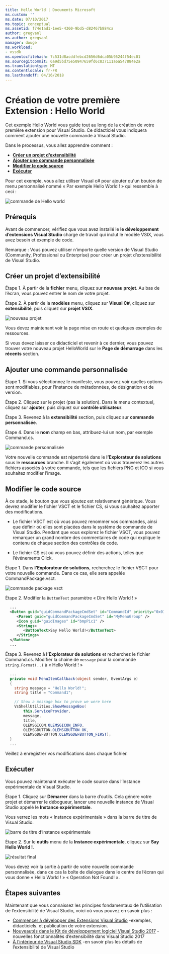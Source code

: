 ```yaml
---
title: Hello World | Documents Microsoft
ms.custom: ''
ms.date: 07/10/2017
ms.topic: conceptual
ms.assetid: f74e1ad1-1ee5-4360-9bd5-d82467b884ca
author: gregvanl
ms.author: gregvanl
manager: douge
ms.workload:
- vssdk
ms.openlocfilehash: 7c531d8acddfebcd2656d6dca05b95244f54ec01
ms.sourcegitcommit: 6a9d5bd75e50947659fd6c837111a6a547884e2a
ms.translationtype: MT
ms.contentlocale: fr-FR
ms.lasthandoff: 04/16/2018
---
```

# <a name="creating-your-first-extension-hello-world"></a>Création de votre première Extension : Hello World

Cet exemple Hello World vous guide tout au long de la création de votre première extension pour Visual Studio. Ce didacticiel vous indiquera comment ajouter une nouvelle commande à Visual Studio.

Dans le processus, vous allez apprendre comment :

* **[Créer un projet d’extensibilité](#create-an-extensibility-project)**
* **[Ajouter une commande personnalisée](#add-a-custom-command)**
* **[Modifier le code source](#modify-the-source-code)**
* **[Exécuter](#run-it)**

Pour cet exemple, vous allez utiliser Visual c# pour ajouter qu'un bouton de menu personnalisé nommé « Par exemple Hello World ! » qui ressemble à ceci :

![commande de Hello world](media/hello-world-say-hello-world.png)

## <a name="prerequisites"></a>Prérequis

Avant de commencer, vérifiez que vous avez installé le **le développement d’extensions Visual Studio** charge de travail qui inclut le modèle VSIX, vous avez besoin et exemple de code.

Remarque : Vous pouvez utiliser n’importe quelle version de Visual Studio (Community, Professional ou Enterprise) pour créer un projet d’extensibilité de Visual Studio.

## <a name="create-an-extensibility-project"></a>Créer un projet d’extensibilité

Étape 1. À partir de la **fichier** menu, cliquez sur **nouveau projet**. Au bas de l’écran, vous pouvez entrer le nom de votre projet.

Étape 2. À partir de la **modèles** menu, cliquez sur **Visual C#**, cliquez sur **extensibilité**, puis cliquez sur **projet VSIX**.

![nouveau projet](media/hello-world-new-project.png)

Vous devez maintenant voir la page mise en route et quelques exemples de ressources.

Si vous devez laisser ce didacticiel et revenir à ce dernier, vous pouvez trouver votre nouveau projet HelloWorld sur le **Page de démarrage** dans les **récents** section.

## <a name="add-a-custom-command"></a>Ajouter une commande personnalisée

Étape 1. Si vous sélectionnez le manifeste, vous pouvez voir quelles options sont modifiables, pour l’instance de métadonnées, de désignation et de version.

Étape 2. Cliquez sur le projet (pas la solution). Dans le menu contextuel, cliquez sur **ajouter**, puis cliquez sur **contrôle utilisateur**.

Étape 3. Revenez à la **extensibilité** section, puis cliquez sur **commande personnalisée**.

Étape 4. Dans le **nom** champ en bas, attribuez-lui un nom, par exemple Command.cs.

![commande personnalisée](media/hello-world-custom-command.png)

Votre nouvelle commande est répertorié dans le **l’Explorateur de solutions** sous le **ressources** branche. Il s’agit également où vous trouverez les autres fichiers associés à votre commande, tels que les fichiers PNG et ICO si vous souhaitez modifier l’image.

## <a name="modify-the-source-code"></a>Modifier le code source

À ce stade, le bouton que vous ajoutez est relativement générique. Vous devrez modifier le fichier VSCT et le fichier CS, si vous souhaitez apporter des modifications.

* Le fichier VSCT est où vous pouvez renommer vos commandes, ainsi que définir où elles sont placées dans le système de commande de Visual Studio. Pendant que vous explorez le fichier VSCT, vous pouvez remarquer un grand nombre des commentaires de code qui explique le contenu de chaque section des contrôles de code.

* Le fichier CS est où vous pouvez définir des actions, telles que l’événements Click.

Étape 1. Dans **l’Explorateur de solutions**, recherchez le fichier VSCT pour votre nouvelle commande. Dans ce cas, elle sera appelée CommandPackage.vsct.

![commande package vsct](media/hello-world-command-package-vsct.png)

Étape 2. Modifier la `ButtonText` paramètre « Dire Hello World ! »

```xml
  ...
  <Button guid="guidCommandPackageCmdSet" id="CommandId" priority="0x0100" type="Button">
     <Parent guid="guidCommandPackageCmdSet" id="MyMenuGroup" />
     <Icon guid="guidImages" id="bmpPic1" />
     <Strings>
        <ButtonText>Say Hello World!</ButtonText>
     </Strings>
  </Button>
  ...
```

Étape 3. Revenez à **l’Explorateur de solutions** et recherchez le fichier Command.cs. Modifier la chaîne de `message` pour la commande `string.Format(..)` à « Hello World ! »

```csharp
  ...
  private void MenuItemCallback(object sender, EventArgs e)
  {
    string message = "Hello World!";
    string title = "Command1";

    // Show a message box to prove we were here
    VsShellUtilities.ShowMessageBox(
        this.ServiceProvider,
        message,
        title,
        OLEMSGICON.OLEMSGICON_INFO,
        OLEMSGBUTTON.OLEMSGBUTTON_OK,
        OLEMSGDEFBUTTON.OLEMSGDEFBUTTON_FIRST);
  }
  ...
```

Veillez à enregistrer vos modifications dans chaque fichier.

## <a name="run-it"></a>Exécuter

Vous pouvez maintenant exécuter le code source dans l’Instance expérimentale de Visual Studio.

Étape 1. Cliquez sur **Démarrer** dans la barre d’outils. Cela génère votre projet et démarrer le débogueur, lancer une nouvelle instance de Visual Studio appelé le **Instance expérimentale**.

Vous verrez les mots « Instance expérimentale » dans la barre de titre de Visual Studio.

![barre de titre d’instance expérimentale](media/hello-world-exp-instance.png)

Étape 2. Sur le **outils** menu de la **Instance expérimentale**, cliquez sur **Say Hello World !**.

![résultat final](media/hello-world-final-result.png)

Vous devez voir la sortie à partir de votre nouvelle commande personnalisée, dans ce cas la boîte de dialogue dans le centre de l’écran qui vous donne « Hello World ! » « Operation Not Found! ».

## <a name="next-steps"></a>Étapes suivantes

Maintenant que vous connaissez les principes fondamentaux de l’utilisation de l’extensibilité de Visual Studio, voici où vous pouvez en savoir plus :

* [Commencer à développer des Extensions Visual Studio](starting-to-develop-visual-studio-extensions.md) -exemples, didacticiels. et publication de votre extension.
* [Nouveautés dans le Kit de développement logiciel Visual Studio 2017](what-s-new-in-the-visual-studio-2017-sdk.md) -nouvelles fonctionnalités d’extensibilité dans Visual Studio 2017
* [À l’intérieur de Visual Studio SDK](internals/inside-the-visual-studio-sdk.md) -en savoir plus les détails de l’extensibilité de Visual Studio